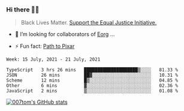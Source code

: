 ### Hi there 👋🏿

<!--
**007tom/007tom** is a ✨ _special_ ✨ repository because its `README.md` (this file) appears on your GitHub profile.

Here are some ideas to get you started:
-->

> Black Lives Matter. [Support the Equal Justice Initiative.](https://support.eji.org/give/153413/#!/donation/checkout)

<!--
- 🔭 I’m currently working on ...
- 🌱 I’m currently learning ...
-->
- 👯 I’m looking for collaborators of [Eorg](https://github.com/zhyd1997/Eorg) ...

<!--
- 🤔 I’m looking for help with ...
- 💬 Ask me about ...
- 📫 How to reach me: ...
- 😄 Pronouns: ...
-->

- ⚡ Fun fact: [Path to Pixar](https://bunnyhobby.github.io/)
<!--
-->

<!--START_SECTION:waka-->
```text
Week: 15 July, 2021 - 21 July, 2021

TypeScript   3 hrs 26 mins   ████████████████████▒░░░░   81.33 % 
JSON         26 mins         ██▓░░░░░░░░░░░░░░░░░░░░░░   10.31 % 
Scheme       12 mins         █▒░░░░░░░░░░░░░░░░░░░░░░░   04.85 % 
Other        6 mins          ▓░░░░░░░░░░░░░░░░░░░░░░░░   02.36 % 
JavaScript   2 mins          ▒░░░░░░░░░░░░░░░░░░░░░░░░   01.08 % 
```
<!--END_SECTION:waka-->


[![007tom's GitHub stats](https://github-readme-stats.vercel.app/api?username=007tom&count_private=true&show_icons=true&theme=react)
](https://github.com/anuraghazra/github-readme-stats)
